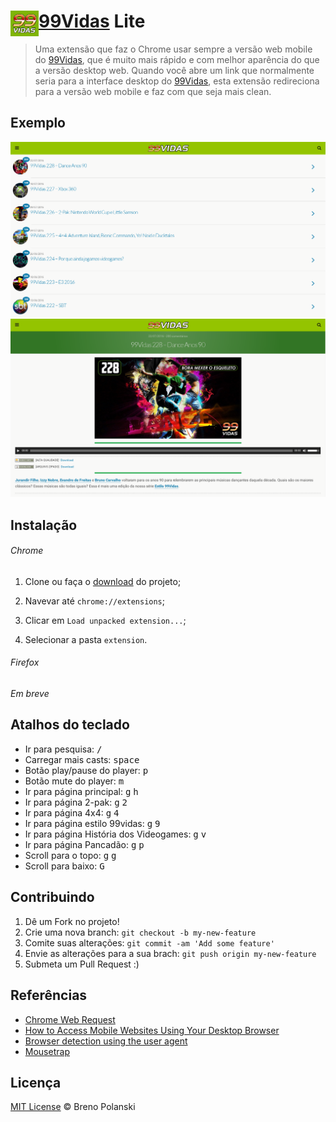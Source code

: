 # <img src="extension/icon-128.png" width="45" align="left"> [99Vidas](http://99vidas.com.br) Lite

> Uma extensão que faz o Chrome usar sempre a versão web mobile do [99Vidas](http://99vidas.com.br), que é muito mais rápido e com melhor aparência do que a versão desktop web. Quando você abre um link que normalmente seria para a interface desktop do [99Vidas](http://99vidas.com.br), esta extensão redireciona para a versão web mobile e faz com que seja mais clean.

## Exemplo

![demo1](demo1.png)
![demo2](demo2.png)

## Instalação

###### Chrome

1. Clone ou faça o [download](https://github.com/brenopolanski/99vidas-lite/archive/master.zip) do projeto;

2. Navevar até `chrome://extensions`;

3. Clicar em `Load unpacked extension...`;

4. Selecionar a pasta `extension`.

###### Firefox

*Em breve*

## Atalhos do teclado

- Ir para pesquisa: <kbd>/</kbd>
- Carregar mais casts: <kbd>space</kbd>
- Botão play/pause do player: <kbd>p</kbd>
- Botão mute do player: <kbd>m</kbd>
- Ir para página principal: <kbd>g</kbd> <kbd>h</kbd>
- Ir para página 2-pak: <kbd>g</kbd> <kbd>2</kbd>
- Ir para página 4x4: <kbd>g</kbd> <kbd>4</kbd>
- Ir para página estilo 99vidas: <kbd>g</kbd> <kbd>9</kbd>
- Ir para página História dos Videogames: <kbd>g</kbd> <kbd>v</kbd>
- Ir para página Pancadão: <kbd>g</kbd> <kbd>p</kbd>
- Scroll para o topo: <kbd>g</kbd> <kbd>g</kbd>
- Scroll para baixo: <kbd>G</kbd>

## Contribuindo

1. Dê um Fork no projeto!
2. Crie uma nova branch: `git checkout -b my-new-feature`
3. Comite suas alterações: `git commit -am 'Add some feature'`
4. Envie as alterações para a sua brach: `git push origin my-new-feature`
5. Submeta um Pull Request :)

## Referências

- [Chrome Web Request](https://developer.chrome.com/extensions/webRequest)
- [How to Access Mobile Websites Using Your Desktop Browser](http://www.howtogeek.com/139136/how-to-access-mobile-websites-using-your-desktop-browser/)
- [Browser detection using the user agent](https://developer.mozilla.org/en-US/docs/Browser_detection_using_the_user_agent)
- [Mousetrap](https://github.com/ccampbell/mousetrap)

## Licença

[MIT License](http://brenopolanski.mit-license.org/) © Breno Polanski
